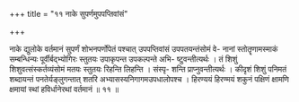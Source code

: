 +++
title = "११ नाके सुपर्णमुपपप्तिवांसं"

+++

नाके द्युलोके वर्तमानं सुपर्णं शोभनपर्णोपेतं पश्चात् उपपप्तिवांसं उपपतयन्तंसोमं वे- नानां स्तोतॄणामस्माकं सम्बन्धिन्यः पूर्वीर्बद्भ्योगिरः स्तुतयः उपाकृपन्त उपकल्पन्ते अभि- ष्टुवन्तीत्यर्थः । तं शिशुं शिशुवत्संस्कर्तव्यंसोमं मतयः स्तुतयः रिहन्ति लिहन्ति । संस्पृ- शन्ति प्राप्नुवन्तीत्यर्थः । कीदृशं शिशुं पनिमतं शब्दायन्तं पनतेर्यङ्लुगन्तात् शतरि अभ्यासस्यनिगागमउपधालोपश्च । हिरण्ययं हिरण्मयं शकुनं पक्षिणं क्षामणि क्षमायां स्थां हविर्धानेरथां वर्तमानं ॥ ११ ॥